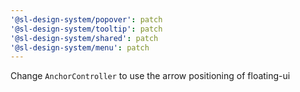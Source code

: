 ```yaml
---
'@sl-design-system/popover': patch
'@sl-design-system/tooltip': patch
'@sl-design-system/shared': patch
'@sl-design-system/menu': patch
---
```


Change `AnchorController` to use the arrow positioning of floating-ui
